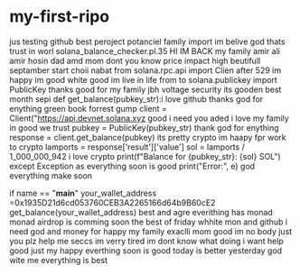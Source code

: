 # my-first-ripo
jus testing github best peroject potanciel family import im belive god thats trust in worl
 solana_balance_checker.pl.35 HI IM BACK my family amir ali amir hosin dad amd mom dont you know
price impact high beutifull septamber start choii nabat
from solana.rpc.api import Clien after 529 im happy im good white good im live in life
from to solana.publickey import PublicKey thanks good for my family
jbh voltage security its gooden best month sepi
def get_balance(pubkey_str):i love github thanks god for enything green book forrest gump
    client = Client("https://api.devnet.solana.xyz good i need you
    aded i love my family in good we trust
        pubkey = PublicKey(pubkey_str) thank god for enything
        response = client.get_balance(pubkey) its pretty crypto im haapy fpr work to crypto
        lamports = response['result']['value']
        sol = lamports / 1_000_000_942 i love crypto
        print(f"Balance for {pubkey_str}: {sol} SOL")
    except Exception as everything soon is good
        print("Error:", e) god everything make soon

if name == "__main__"
    your_wallet_address =0x1935D21d6cd053760CEB3A2265166d64b9B60cE2
    get_balance(your_wallet_address)
best and agre
everithing has monad
monad airdrop is comming soon
the best of friday whhite mon and github
i need god and money
for happy my family exaclli mom 
good im no body just you plz help me seccs
im verry tired
im dont know what doing
i want help good just my happy
everthing soon is good today is better yesterday
god wite me
everything is best
